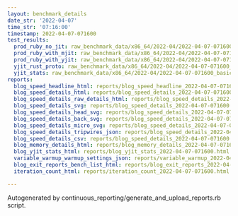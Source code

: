 ```yaml
---
layout: benchmark_details
date_str: '2022-04-07'
time_str: '07:16:00'
timestamp: 2022-04-07-071600
test_results:
  prod_ruby_no_jit: raw_benchmark_data/x86_64/2022-04/2022-04-07-071600_basic_benchmark_prod_ruby_no_jit.json
  prod_ruby_with_mjit: raw_benchmark_data/x86_64/2022-04/2022-04-07-071600_basic_benchmark_prod_ruby_with_mjit.json
  prod_ruby_with_yjit: raw_benchmark_data/x86_64/2022-04/2022-04-07-071600_basic_benchmark_prod_ruby_with_yjit.json
  yjit_rust_proto: raw_benchmark_data/x86_64/2022-04/2022-04-07-071600_basic_benchmark_yjit_rust_proto.json
  yjit_stats: raw_benchmark_data/x86_64/2022-04/2022-04-07-071600_basic_benchmark_yjit_stats.json
reports:
  blog_speed_headline_html: reports/blog_speed_headline_2022-04-07-071600.html
  blog_speed_details_html: reports/blog_speed_details_2022-04-07-071600.html
  blog_speed_details_raw_details_html: reports/blog_speed_details_2022-04-07-071600.raw_details.html
  blog_speed_details_svg: reports/blog_speed_details_2022-04-07-071600.svg
  blog_speed_details_head_svg: reports/blog_speed_details_2022-04-07-071600.head.svg
  blog_speed_details_back_svg: reports/blog_speed_details_2022-04-07-071600.back.svg
  blog_speed_details_micro_svg: reports/blog_speed_details_2022-04-07-071600.micro.svg
  blog_speed_details_tripwires_json: reports/blog_speed_details_2022-04-07-071600.tripwires.json
  blog_speed_details_csv: reports/blog_speed_details_2022-04-07-071600.csv
  blog_memory_details_html: reports/blog_memory_details_2022-04-07-071600.html
  blog_yjit_stats_html: reports/blog_yjit_stats_2022-04-07-071600.html
  variable_warmup_warmup_settings_json: reports/variable_warmup_2022-04-07-071600.warmup_settings.json
  blog_exit_reports_bench_list_html: reports/blog_exit_reports_2022-04-07-071600.bench_list.html
  iteration_count_html: reports/iteration_count_2022-04-07-071600.html

---
```

Autogenerated by continuous_reporting/generate_and_upload_reports.rb script.
